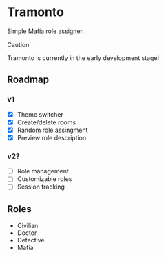 # Tramonto

Simple Mafia role assigner.

> [!CAUTION]
> Tramonto is currently in the early development stage!

## Roadmap

### v1

-   [x] Theme switcher
-   [x] Create/delete rooms
-   [x] Random role assingment
-   [x] Preview role description

### v2?

-   [ ] Role management
-   [ ] Customizable roles
-   [ ] Session tracking

## Roles

-   Civilian
-   Doctor
-   Detective
-   Mafia
